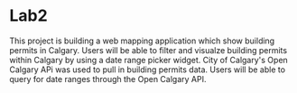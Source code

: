 # Lab2

This project is building a web mapping application which show building permits in Calgary. Users will be able to filter and visualze building permits within Calgary by using a date range picker widget. City of Calgary's Open Calgary APi was used to pull in building permits data. Users will be able to query for date ranges through the Open Calgary API. 
